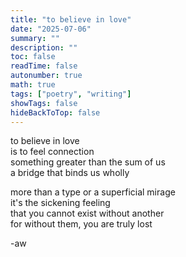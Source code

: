 ```yaml
---
title: "to believe in love"
date: "2025-07-06"
summary: ""
description: ""
toc: false
readTime: false
autonumber: true
math: true
tags: ["poetry", "writing"]
showTags: false
hideBackToTop: false
---
```


to believe in love  
is to feel connection  
something greater than the sum of us  
a bridge that binds us wholly  
  
more than a type or a superficial mirage  
it's the sickening feeling  
that you cannot exist without another  
for without them, you are truly lost  

-aw